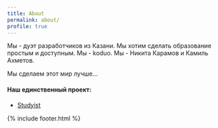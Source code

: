 ```yaml
---
title: About
permalink: about/
profile: true
---
```


Мы - дуэт разработчиков из Казани. Мы хотим сделать образование простым и доступным. Мы - koduo. Мы - Никита Карамов и Камиль Ахметов.

Мы сделаем этот мир лучше...

#### Наш единственный проект:
- [Studyist][studyist]

{% include footer.html %}

[studyist]:	http://studyist.ru
